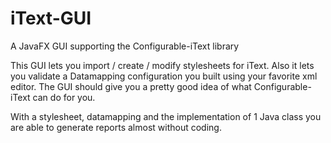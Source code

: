 # iText-GUI
A JavaFX GUI supporting the Configurable-iText library

This GUI lets you import / create / modify stylesheets for iText. Also it lets you validate a Datamapping configuration you built
using your favorite xml editor. The GUI should give you a pretty good idea of what Configurable-iText can do for you.

With a stylesheet, datamapping and the implementation of 1 Java class you are able to generate reports almost without coding.
